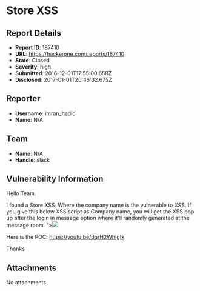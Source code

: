 # Store XSS

## Report Details
- **Report ID**: 187410
- **URL**: https://hackerone.com/reports/187410
- **State**: Closed
- **Severity**: high
- **Submitted**: 2016-12-01T17:55:00.658Z
- **Disclosed**: 2017-01-01T20:46:32.675Z

## Reporter
- **Username**: imran_hadid
- **Name**: N/A

## Team
- **Name**: N/A
- **Handle**: slack

## Vulnerability Information
Hello Team.

I found a Store XSS. Where the company name is the vulnerable to XSS. If you give this below XSS script as Company name, you will get the XSS pop up after the login in message option where it'll randomly generated at the message room.
“><IMG SRC=x onerror=javascript:alert(&quot;XSS-by-Imran&quot;)> 

 Here is the POC:
https://youtu.be/dqrH2WhIgtk

Thanks


## Attachments
No attachments
